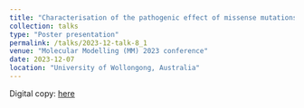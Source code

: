 ```yaml
---
title: "Characterisation of the pathogenic effect of missense mutations in proteins via machine learning"
collection: talks
type: "Poster presentation"
permalink: /talks/2023-12-talk-8_1
venue: "Molecular Modelling (MM) 2023 conference"
date: 2023-12-07
location: "University of Wollongong, Australia"
---
```


Digital copy: <a href="/files/ABACBS_mutation_qishengpan_poster.pdf" target="_blank">here</a>
